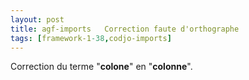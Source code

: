```yaml
---
layout: post
title: agf-imports   Correction faute d'orthographe
tags: [framework-1-38,codjo-imports]
---
```

Correction du terme "**colone**" en "**colonne**".